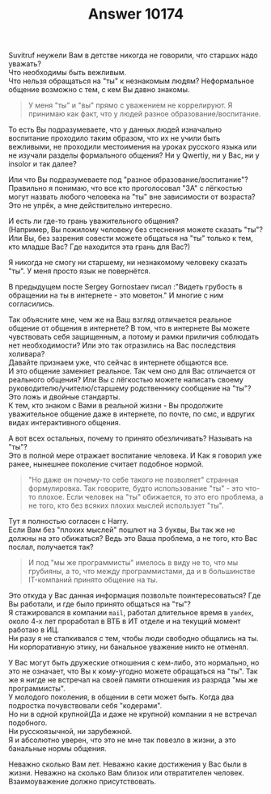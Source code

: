 ﻿---
title: "Answer 10174"
se.owner.user_id: 314403
se.owner.display_name: "Denis640Kb"
se.owner.link: "https://ru.meta.stackoverflow.com/users/314403/denis640kb"
se.answer_id: 10174
se.question_id: 10166
se.post_type: answer
se.score: -2
se.is_accepted: False
---
<p>Suvitruf неужели Вам в детстве никогда не говорили, что старших надо уважать? <br>
Что необходимы быть вежливым.<br>
Что нельзя обращаться на "ты" к незнакомым людям? Неформальное общение возможно с тем, с кем Вы давно знакомы.<br></p>

<blockquote>
  <p>У меня "ты" и "вы" прямо с уважением не коррелируют. Я принимаю как факт, что у людей разное образование/воспитание.</p>
</blockquote>

<p>То есть Вы подразумеваете, что у данных людей изначально воспитание проходило таким образом, что их не учили быть вежливыми, не проходили местоимения на уроках русского языка или не изучали разделы формального общения? Ни у Qwertiy, ни у Вас, ни у insolor и так далее? </p>

<p>Или что Вы подразумеваете под "разное образование/воспитание"?<br>
Правильно я понимаю, что все кто проголосовал "ЗА" с лёгкостью могут назвать любого человека на "ты" вне зависимости от возраста?<br>
Это не упрёк, а мне действительно интересно.</p>

<p>И есть ли где-то грань уважительного общения? <br>
(Например, Вы пожилому человеку без стеснения можете сказать "ты"? Или Вы, без зазрения совести можете общаться на "ты" только к тем, кто младше Вас? Где находится эта грань для Вас?)</p>

<p>Я никогда не смогу ни старшему, ни незнакомому человеку сказать "ты". У меня просто язык не повернётся. <br></p>

<p>В предыдущем посте Sergey Gornostaev писал :"Видеть грубость в обращении на ты в интернете - это моветон." И многие с ним согласились. <br></p>

<p>Так объясните мне, чем же на Ваш взгляд отличается реальное общение от общения в интернете? В том, что в интернете Вы можете чувствовать себя защищенным, а потому и рамки приличия соблюдать нет необходимости? Или это так отразились на Вас последствия холивара?<br>
Давайте признаем уже, что сейчас в интернете общаются все. <br>
И это общение заменяет реальное. Так чем оно для Вас отличается от реального общения? Или Вы с лёгкостью можете написать своему руководителю/учителю/старшему родственнику сообщение на "ты"?<br>
Это ложь и двойные стандарты. <br>
К тем, кто знаком с Вами в реальной жизни - Вы продолжите уважительное общение даже в интернете, по почте, по смс, и вдругих видах интерактивного общения. <br></p>

<p>А вот всех остальных, почему то принято обезличивать? Называть на "ты"?<br>
Это в полной мере отражает воспитание человека. И Как я говорил уже ранее, нынешнее поколение считает подобное нормой. </p>

<blockquote>
  <p>"Но даже он почему-то себе такого не позволяет" странная формулировка. Так говорите, будто использование "ты" - это что-то плохое. Если человек на "ты" обижается, то это его проблема, а не того, кто без всяких плохих мыслей использует "ты".</p>
</blockquote>

<p>Тут я полностью согласен с Harry. <br>
Если Вам без "плохих мыслей" пошлют на 3 буквы, Вы так же не должны на это обижаться? Ведь это Ваша проблема, а не того, кто Вас послал, получается так?</p>

<blockquote>
  <p>И под "мы же программисты" имелось в виду не то, что мы грубияны, а то, что между программистами, да и в большинстве IT-компаний принято общение на ты.</p>
</blockquote>

<p>Это откуда у Вас данная информация позвольте поинтересоваться? Где Вы работали, и где было принято общаться на "ты"?<br>
Я стажировался в компании <code>mail</code>, работал длительное время в <code>yandex</code>, около 4-х лет проработал в ВТБ в ИТ отделе и на текущий момент работаю в ИЦ. <br>
Ни разу я не сталкивался с тем, чтобы люди свободно общались на ты. Ни корпоративную этику, ни банальное уважение никто не отменял. <br></p>

<p>У Вас могут быть дружеские отношения с кем-либо, это нормально, но это не означает, что Вы к кому-угодно можете обращаться на "ты". Так же я нигде не встречал на своей памяти отношения из разряда "мы же программисты". <br>
У молодого поколения, в общении в сети может быть. Когда два подростка почувствовали себя "кодерами". <br>
Но ни в одной крупной(Да и даже не крупной) компании я не встречал подобного. <br>
Ни русскоязычной, ни зарубежной.<br>
Я и абсолютно уверен, что это не мне так повезло в жизни, а это банальные нормы общения. <br></p>

<p>Неважно сколько Вам лет. Неважно какие достижения у Вас были в жизни. Неважно на сколько Вам близок или отвратителен человек. <br>
Взаимоуважение должно присутствовать. <br></p>
